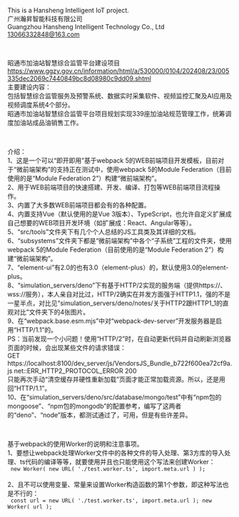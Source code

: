 This is a Hansheng Intelligent IoT project.<br />
广州瀚昇智能科技有限公司<br />
Guangzhou Hansheng Intelligent Technology Co., Ltd<br />
13066332848@163.com<br />

<br />

昭通市加油站智慧综合监管平台建设项目<br />
https://www.ggzy.gov.cn/information/html/a/530000/0104/202408/23/005335dec2069c7440849bc8d08980c9dd09.shtml<br />
主要建设内容：<br />
包括智慧综合监管服务及预警系统、数据实时采集软件、视频监控汇聚及AI应用及视频调度系统4个部分。<br />
昭通市加油站智慧综合监管平台项目规划实现339座加油站规范管理工作，统筹调度加油站成品油销售工作。<br />

<br />

介绍：<br />
1、这是一个可以“即开即用”基于webpack 5的WEB前端项目开发模板，目前对于“微前端架构”的支持正在测试中，使用webpack 5的Module Federation（目前使用的是“Module Federation 2”）构建“微前端架构”。<br />
2、用于WEB前端项目的快速搭建、开发、编译、打包等WEB前端项目流程操作。<br />
3、内置了大多数WEB前端项目都会有的各种配置。<br />
4、内置支持Vue（默认使用的是Vue 3版本）、TypeScript，也允许自定义扩展成自己想要的WEB项目开发环境（如扩展成：React、Angular等等）。<br />
5、“src/tools”文件夹下有几个个人总结的JS工具类及其详细的文档。<br />
6、“subsystems”文件夹下都是“微前端架构”中各个“子系统”工程的文件夹，使用webpack 5的Module Federation（目前使用的是“Module Federation 2”）构建“微前端架构”。<br />
7、“element-ui”有2.0的也有3.0（element-plus）的，默认使用3.0的element-plus。<br />
8、“simulation_servers/deno”下有基于HTTP/2实现的服务端（提供https://、wss://服务），本人亲自对比过，HTTP/2确实在并发方面强于HTTP1.1，强的不是一星半点，对比见“simulation_servers/deno/notes/关于HTTP2跟HTTP1_1的直观对比”文件夹下的4张图片。<br />
9、在“webpack.base.esm.mjs”中对“webpack-dev-server”开发服务器是启用“HTTP/1.1”的。<br />
PS：当前发现一个小问题！使用“HTTP/2”时，在自动更新代码并自动刷新浏览器页面的时候，会出现某些文件的请求错误：<br />
GET https://localhost:8100/dev_server/js/VendorsJS_Bundle_b722f600ea72cf9a.js net::ERR_HTTP2_PROTOCOL_ERROR 200<br />
只能再次手动“清空缓存并硬性重新加载”页面才能正常加载资源。所以，还是用回“HTTP/1.1”。<br />
10、在“simulation_servers/deno/src/database/mongo/test”中有“npm包的mongoose”、“npm包的mongodb”的配置参考，编写了这两者的“deno”、“node”版本，都测试通过了，可用，但是有些许差异。<br />

<br />

基于webpack的使用Worker的说明和注意事项。<br />
1、要想让webpack处理Worker文件中的各种文件的导入处理、第3方库的导入处理、ts代码的编译等等，就要使用并且也只能使用这个写法来创建Worker：<br />
<code>
new Worker( new URL( './test.worker.ts', import.meta.url ) );
</code>
<br />
2、且不可以使用变量、常量来设置Worker构造函数的第1个参数，即这种写法也是不行的：<br />
<code>
const url = new URL( './test.worker.ts', import.meta.url );
new Worker( url );
</code>
